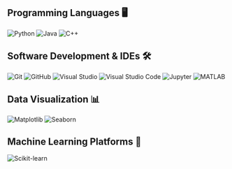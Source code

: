 ## Programming Languages 🖥️
![Python](https://img.shields.io/badge/Python-%23ADD8E6?style=for-the-badge&logo=Python) ![Java](https://img.shields.io/badge/java-%23ED8B00.svg?style=for-the-badge&logo=java&logoColor=white) ![C++](https://img.shields.io/badge/C%2B%2B-%234169E1?style=for-the-badge&logo=C%2B%2B)
<br>

## Software Development & IDEs 🛠️
![Git](https://img.shields.io/badge/Git-%23FFF8DC?style=for-the-badge&logo=git) ![GitHub](https://img.shields.io/badge/GitHub-%23696969?style=for-the-badge&logo=github) ![Visual Studio](https://img.shields.io/badge/Visual%20Studio%20-%20%237B68EE%09?style=for-the-badge&logo=Visual%20Studio) ![Visual Studio Code](https://img.shields.io/badge/Visual%20Studio%20Code%20-%20%231E90FF%09?style=for-the-badge&logo=Visual%20Studio%20Code) ![Jupyter](https://img.shields.io/badge/Jupyter-%23FFF8DC?style=for-the-badge&logo=Jupyter) ![MATLAB](https://img.shields.io/badge/MATLAB%20%20-%20%23D2691E?style=for-the-badge&logo=MATLAB)
<br>

## Data Visualization 📊
![Matplotlib](https://img.shields.io/badge/Matplotlib%20-%20%23FF6347?style=for-the-badge&logo=Matplotlib%20) ![Seaborn](https://img.shields.io/badge/Seaborn%20-%20%235F9EA0?style=for-the-badge&logo=Seaborn)
<br>

## Machine Learning Platforms 🤖
![Scikit-learn](https://img.shields.io/badge/Scikit-learn%20-%20%23FF8C00?style=for-the-badge&logo=Scikit-learn)
<br>
